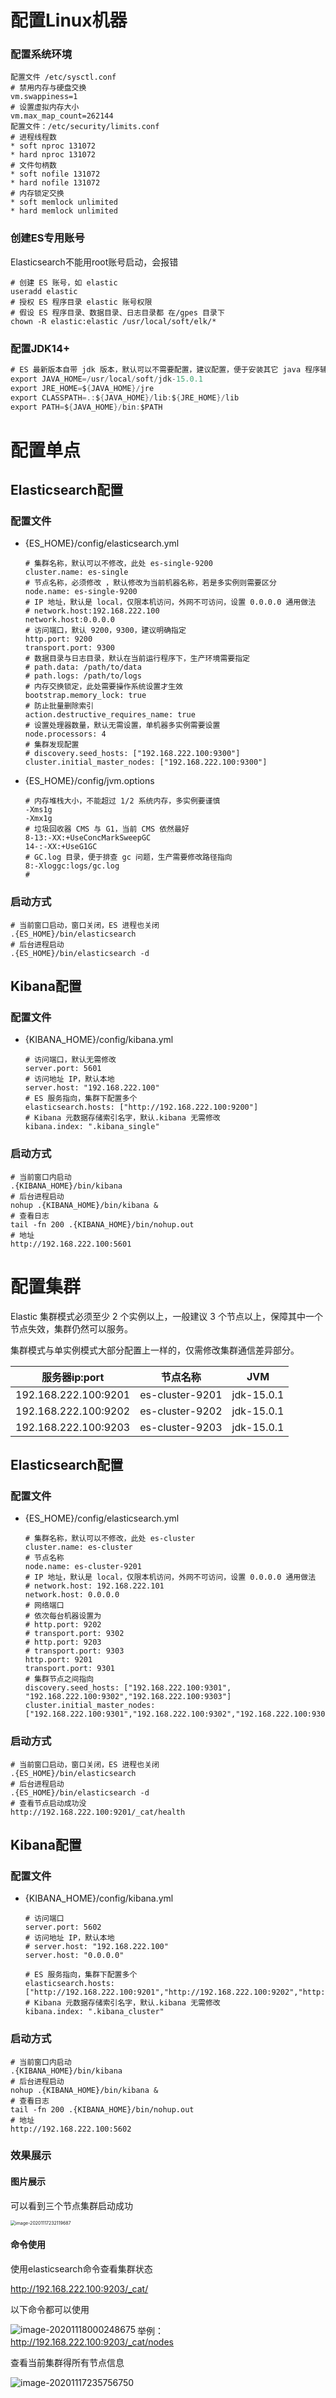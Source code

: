 # 配置Linux机器

### 配置系统环境

```
配置文件 /etc/sysctl.conf
# 禁用内存与硬盘交换
vm.swappiness=1
# 设置虚拟内存大小
vm.max_map_count=262144
配置文件：/etc/security/limits.conf
# 进程线程数
* soft nproc 131072
* hard nproc 131072
# 文件句柄数
* soft nofile 131072
* hard nofile 131072
# 内存锁定交换
* soft memlock unlimited
* hard memlock unlimited
```

### 创建ES专用账号

Elasticsearch不能用root账号启动，会报错

```
# 创建 ES 账号，如 elastic
useradd elastic
# 授权 ES 程序目录 elastic 账号权限
# 假设 ES 程序目录、数据目录、日志目录都 在/gpes 目录下
chown -R elastic:elastic /usr/local/soft/elk/*
```

### 配置JDK14+

```java
# ES 最新版本自带 jdk 版本，默认可以不需要配置，建议配置，便于安装其它 java 程序辅助
export JAVA_HOME=/usr/local/soft/jdk-15.0.1
export JRE_HOME=${JAVA_HOME}/jre  
export CLASSPATH=.:${JAVA_HOME}/lib:${JRE_HOME}/lib  
export PATH=${JAVA_HOME}/bin:$PATH
```

# 配置单点

## Elasticsearch配置

### 配置文件

- {ES_HOME}/config/elasticsearch.yml

  ```
  # 集群名称，默认可以不修改，此处 es-single-9200
  cluster.name: es-single
  # 节点名称，必须修改 ，默认修改为当前机器名称，若是多实例则需要区分
  node.name: es-single-9200
  # IP 地址，默认是 local，仅限本机访问，外网不可访问，设置 0.0.0.0 通用做法
  # network.host:192.168.222.100
  network.host:0.0.0.0
  # 访问端口，默认 9200，9300，建议明确指定
  http.port: 9200
  transport.port: 9300
  # 数据目录与日志目录，默认在当前运行程序下，生产环境需要指定
  # path.data: /path/to/data
  # path.logs: /path/to/logs
  # 内存交换锁定，此处需要操作系统设置才生效
  bootstrap.memory_lock: true
  # 防止批量删除索引
  action.destructive_requires_name: true
  # 设置处理器数量，默认无需设置，单机器多实例需要设置
  node.processors: 4
  # 集群发现配置
  # discovery.seed_hosts: ["192.168.222.100:9300"]
  cluster.initial_master_nodes: ["192.168.222.100:9300"]
  ```

- {ES_HOME}/config/jvm.options

  ```
  # 内存堆栈大小，不能超过 1/2 系统内存，多实例要谨慎
  -Xms1g
  -Xmx1g
  # 垃圾回收器 CMS 与 G1，当前 CMS 依然最好
  8-13:-XX:+UseConcMarkSweepGC
  14-:-XX:+UseG1GC
  # GC.log 目录，便于排查 gc 问题，生产需要修改路径指向
  8:-Xloggc:logs/gc.log
  #
  ```

### 启动方式

```shell
# 当前窗口启动，窗口关闭，ES 进程也关闭
.{ES_HOME}/bin/elasticsearch
# 后台进程启动
.{ES_HOME}/bin/elasticsearch -d
```

## Kibana配置

### 配置文件

- {KIBANA_HOME}/config/kibana.yml

  ```shell
  # 访问端口，默认无需修改
  server.port: 5601
  # 访问地址 IP，默认本地
  server.host: "192.168.222.100" 
  # ES 服务指向，集群下配置多个
  elasticsearch.hosts: ["http://192.168.222.100:9200"]
  # Kibana 元数据存储索引名字，默认.kibana 无需修改
  kibana.index: ".kibana_single"
  ```

### 启动方式

```
# 当前窗口内启动
.{KIBANA_HOME}/bin/kibana
# 后台进程启动
nohup .{KIBANA_HOME}/bin/kibana &
# 查看日志
tail -fn 200 .{KIBANA_HOME}/bin/nohup.out
# 地址
http://192.168.222.100:5601
```



# 配置集群

Elastic 集群模式必须至少 2 个实例以上，一般建议 3 个节点以上，保障其中一个节点失效，集群仍然可以服务。

集群模式与单实例模式大部分配置上一样的，仅需修改集群通信差异部分。

| 服务器ip:port        | 节点名称        | JVM        |
| -------------------- | --------------- | ---------- |
| 192.168.222.100:9201 | es-cluster-9201 | jdk-15.0.1 |
| 192.168.222.100:9202 | es-cluster-9202 | jdk-15.0.1 |
| 192.168.222.100:9203 | es-cluster-9203 | jdk-15.0.1 |

## Elasticsearch配置

### 配置文件

- {ES_HOME}/config/elasticsearch.yml

  ```shell
  # 集群名称，默认可以不修改，此处 es-cluster
  cluster.name: es-cluster
  # 节点名称
  node.name: es-cluster-9201
  # IP 地址，默认是 local，仅限本机访问，外网不可访问，设置 0.0.0.0 通用做法
  # network.host: 192.168.222.101
  network.host: 0.0.0.0
  # 网络端口 
  # 依次每台机器设置为 
  # http.port: 9202
  # transport.port: 9302
  # http.port: 9203
  # transport.port: 9303
  http.port: 9201
  transport.port: 9301
  # 集群节点之间指向
  discovery.seed_hosts: ["192.168.222.100:9301", "192.168.222.100:9302","192.168.222.100:9303"]
  cluster.initial_master_nodes:["192.168.222.100:9301","192.168.222.100:9302","192.168.222.100:9303"]
  ```

### 启动方式

```
# 当前窗口启动，窗口关闭，ES 进程也关闭
.{ES_HOME}/bin/elasticsearch
# 后台进程启动
.{ES_HOME}/bin/elasticsearch -d
# 查看节点启动成功没
http://192.168.222.100:9201/_cat/health
```

## Kibana配置

### 配置文件

- {KIBANA_HOME}/config/kibana.yml

  ```shell
  # 访问端口
  server.port: 5602
  # 访问地址 IP，默认本地
  # server.host: "192.168.222.100" 
  server.host: "0.0.0.0" 
  
  # ES 服务指向，集群下配置多个
  elasticsearch.hosts:
  ["http://192.168.222.100:9201","http://192.168.222.100:9202","http://192.168.222.100:9203"]
  # Kibana 元数据存储索引名字，默认.kibana 无需修改
  kibana.index: ".kibana_cluster"
  ```

### 启动方式

```
# 当前窗口内启动
.{KIBANA_HOME}/bin/kibana
# 后台进程启动
nohup .{KIBANA_HOME}/bin/kibana &
# 查看日志
tail -fn 200 .{KIBANA_HOME}/bin/nohup.out
# 地址
http://192.168.222.100:5602
```

### 效果展示

#### 图片展示

可以看到三个节点集群启动成功

<img src="https://gitee.com/tworan/typora-img/raw/master/imgs/image-20201117232119687.png" alt="image-20201117232119687" style="zoom:50%;" />

#### 命令使用

使用elasticsearch命令查看集群状态

http://192.168.222.100:9203/_cat/

以下命令都可以使用

<img src="https://gitee.com/tworan/typora-img/raw/master/imgs/image-20201118000248675.png" alt="image-20201118000248675" style="zoom:100%;" align="left"/>

举例：http://192.168.222.100:9203/_cat/nodes

查看当前集群得所有节点信息

<img src="https://gitee.com/tworan/typora-img/raw/master/imgs/image-20201117235756750.png" alt="image-20201117235756750" style="zoom:100%;" align="left"/>

